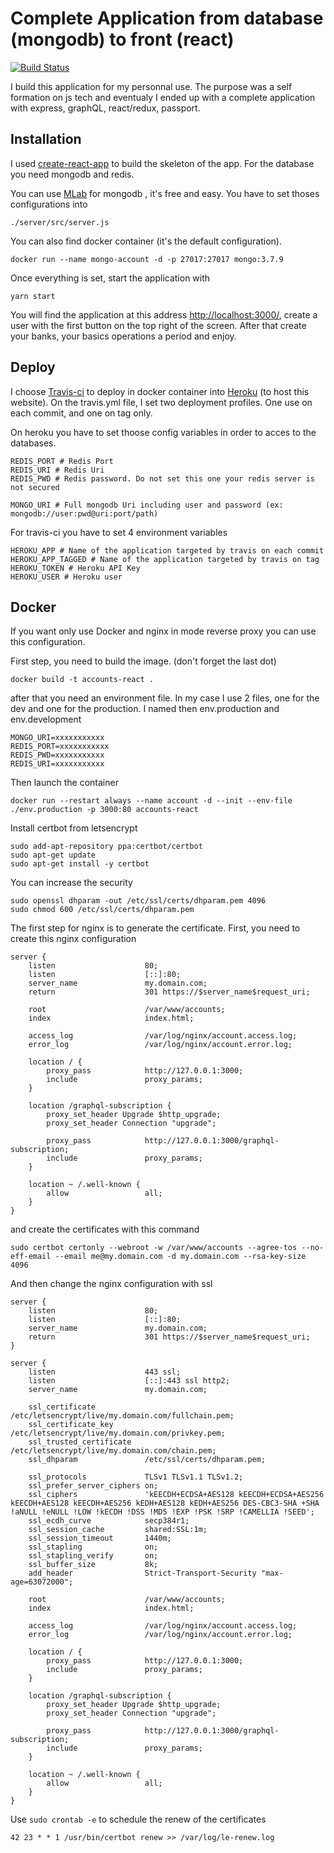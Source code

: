 # Complete Application from database (mongodb) to front (react)

[![Build Status](https://travis-ci.org/jfperrin/accounts-react.svg?branch=master)](https://travis-ci.org/jfperrin/accounts-react)

I build this application for my personnal use. The purpose was a self formation on js tech and eventualy I ended up with a complete application with express, graphQL, react/redux, passport.

## Installation

I used [create-react-app](https://github.com/facebook/create-react-app) to build the skeleton of the app. For the database you need mongodb and redis.

You can use [MLab](https://mlab.com/) for mongodb , it's free and easy.
You have to set thoses configurations into
```
./server/src/server.js
```

You can also find docker container (it's the default configuration).
```docker
docker run --name mongo-account -d -p 27017:27017 mongo:3.7.9
```

Once everything is set, start the application with
```
yarn start
```
You will find the application at this address [http://localhost:3000/](http://localhost:3000/), create a user with the first button on the top right of the screen.
After that create your banks, your basics operations a period and enjoy.



## Deploy

I choose [Travis-ci](https://travis-ci.org/) to deploy in docker container into [Heroku](https://www.heroku.com/) (to host this website).
On the travis.yml file, I set two deployment profiles. One use on each commit, and one on tag only.

On heroku you have to set thoose config variables in order to acces to the databases.
```
REDIS_PORT # Redis Port
REDIS_URI # Redis Uri
REDIS_PWD # Redis password. Do not set this one your redis server is not secured

MONGO_URI # Full mongodb Uri including user and password (ex: mongodb://user:pwd@uri:port/path)
```
For travis-ci you have to set 4 environment variables
```
HEROKU_APP # Name of the application targeted by travis on each commit
HEROKU_APP_TAGGED # Name of the application targeted by travis on tag
HEROKU_TOKEN # Heroku API Key
HEROKU_USER # Heroku user
```

## Docker

If you want only use Docker and nginx in mode reverse proxy you can use this configuration.

First step, you need to build the image. (don't forget the last dot)
```
docker build -t accounts-react .
```

after that you need an environment file. In my case I use 2 files, one for the dev and one for the production. I named then env.production and env.development
```
MONGO_URI=xxxxxxxxxxx
REDIS_PORT=xxxxxxxxxxx
REDIS_PWD=xxxxxxxxxxx
REDIS_URI=xxxxxxxxxxx
```

Then launch the container
```
docker run --restart always --name account -d --init --env-file ./env.production -p 3000:80 accounts-react
```

Install certbot from letsencrypt
```
sudo add-apt-repository ppa:certbot/certbot
sudo apt-get update
sudo apt-get install -y certbot
```

You can increase the security
```
sudo openssl dhparam -out /etc/ssl/certs/dhparam.pem 4096
sudo chmod 600 /etc/ssl/certs/dhparam.pem
```

The first step for nginx is to generate the certificate. First, you need to create this nginx configuration
```
server {
    listen                    80;
    listen                    [::]:80;
    server_name               my.domain.com;
    return                    301 https://$server_name$request_uri;

    root                      /var/www/accounts;
    index                     index.html;

    access_log                /var/log/nginx/account.access.log;
    error_log                 /var/log/nginx/account.error.log;

    location / {
        proxy_pass            http://127.0.0.1:3000;
        include               proxy_params;
    }

    location /graphql-subscription {
        proxy_set_header Upgrade $http_upgrade;
        proxy_set_header Connection "upgrade";

        proxy_pass            http://127.0.0.1:3000/graphql-subscription;
        include               proxy_params;
    }

    location ~ /.well-known {
        allow                 all;
    }
}
```

and create the certificates with this command
```
sudo certbot certonly --webroot -w /var/www/accounts --agree-tos --no-eff-email --email me@my.domain.com -d my.domain.com --rsa-key-size 4096
```

And then change the nginx configuration with ssl
```
server {
    listen                    80;
    listen                    [::]:80;
    server_name               my.domain.com;
    return                    301 https://$server_name$request_uri;
}

server {
    listen                    443 ssl;
    listen                    [::]:443 ssl http2;
    server_name               my.domain.com;

    ssl_certificate           /etc/letsencrypt/live/my.domain.com/fullchain.pem;
    ssl_certificate_key       /etc/letsencrypt/live/my.domain.com/privkey.pem;
    ssl_trusted_certificate   /etc/letsencrypt/live/my.domain.com/chain.pem;
    ssl_dhparam               /etc/ssl/certs/dhparam.pem;

    ssl_protocols             TLSv1 TLSv1.1 TLSv1.2;
    ssl_prefer_server_ciphers on;
    ssl_ciphers               'kEECDH+ECDSA+AES128 kEECDH+ECDSA+AES256 kEECDH+AES128 kEECDH+AES256 kEDH+AES128 kEDH+AES256 DES-CBC3-SHA +SHA !aNULL !eNULL !LOW !kECDH !DSS !MD5 !EXP !PSK !SRP !CAMELLIA !SEED';
    ssl_ecdh_curve            secp384r1;
    ssl_session_cache         shared:SSL:1m;
    ssl_session_timeout       1440m;
    ssl_stapling              on;
    ssl_stapling_verify       on;
    ssl_buffer_size           8k;
    add_header                Strict-Transport-Security "max-age=63072000";

    root                      /var/www/accounts;
    index                     index.html;

    access_log                /var/log/nginx/account.access.log;
    error_log                 /var/log/nginx/account.error.log;

    location / {
        proxy_pass            http://127.0.0.1:3000;
        include               proxy_params;
    }

    location /graphql-subscription {
        proxy_set_header Upgrade $http_upgrade;
        proxy_set_header Connection "upgrade";

        proxy_pass            http://127.0.0.1:3000/graphql-subscription;
        include               proxy_params;
    }

    location ~ /.well-known {
        allow                 all;
    }
}

```

Use ```sudo crontab -e``` to schedule the renew of the certificates
```
42 23 * * 1 /usr/bin/certbot renew >> /var/log/le-renew.log
```
